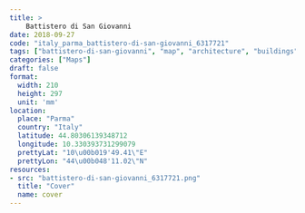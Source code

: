 ```yaml
---
title: > 
    Battistero di San Giovanni
date: 2018-09-27
code: "italy_parma_battistero-di-san-giovanni_6317721"
tags: ["battistero-di-san-giovanni", "map", "architecture", "buildings", "Parma", "Italy"]
categories: ["Maps"]
draft: false
format:
  width: 210
  height: 297
  unit: 'mm'
location:
  place: "Parma"
  country: "Italy"
  latitude: 44.80306139348712
  longitude: 10.330393731299079
  prettyLat: "10\u00b019'49.41\"E"
  prettyLon: "44\u00b048'11.02\"N"
resources:
- src: "battistero-di-san-giovanni_6317721.png"
  title: "Cover"
  name: cover
---
```

